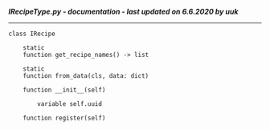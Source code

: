 ***IRecipeType.py - documentation - last updated on 6.6.2020 by uuk***
___

    class IRecipe

        static
        function get_recipe_names() -> list

        static
        function from_data(cls, data: dict)

        function __init__(self)

            variable self.uuid

        function register(self)